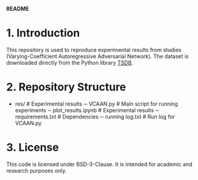 **README**
# 1. Introduction
This repository is used to reproduce experimental results from studies (Varying-Coefficient Autoregressive Adversarial Network). 
The dataset is downloaded directly from the Python library [TSDB](https://github.com/WenjieDu/TSDB). 

# 2. Repository Structure
- res/                 # Experimental results
─ VCAAN.py             # Main script for running experiments
─ plot_results.ipynb   # Experimental results
─ requirements.txt     # Dependencies
─ running log.txt      # Run log for VCAAN.py

# 3. License
This code is licensed under BSD-3-Clause. It is intended for academic and research purposes only. 
